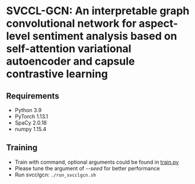 # SVCCL-GCN: An interpretable graph convolutional network for aspect-level sentiment analysis based on self-attention variational autoencoder and capsule contrastive learning

## Requirements
* Python 3.9
* PyTorch 1.13.1
* SpaCy 2.0.18
* numpy 1.15.4

## Training
* Train with command, optional arguments could be found in [train.py](/train.py) 
* Please tune the argument of *--seed* for better performance
* Run svcclgcn: ```./run_svcclgcn.sh```
